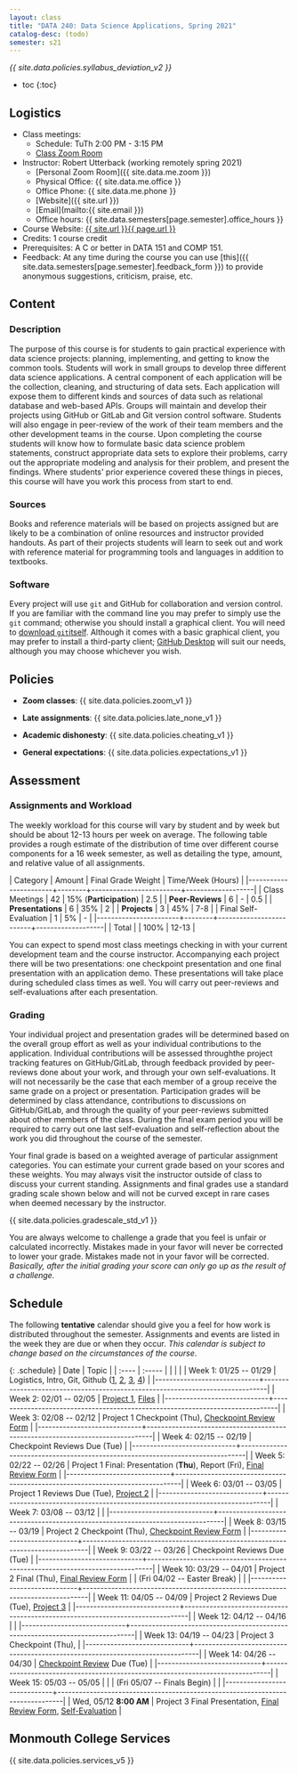 ```yaml
---
layout: class
title: "DATA 240: Data Science Applications, Spring 2021"
catalog-desc: (todo)
semester: s21
---
```


*{{ site.data.policies.syllabus_deviation_v2 }}*

* toc
{:toc}

## Logistics

* Class meetings: 
  * Schedule: TuTh 2:00 PM - 3:15 PM 
  * [Class Zoom Room](https://monmouthcollege.zoom.us/j/96050734012)
* Instructor: Robert Utterback (working remotely spring 2021)
  * [Personal Zoom Room]({{ site.data.me.zoom }})
  * Physical Office: {{ site.data.me.office }}
  * Office Phone: {{ site.data.me.phone }}
  * [Website]({{ site.url }})
  * [Email](mailto:{{ site.email }})
  * Office hours: {{ site.data.semesters[page.semester].office_hours }}
* Course Website: <a href="{{ site.url }}{{ page.url }}">{{ site.url }}{{ page.url }}</a>
* Credits: 1 course credit
* Prerequisites: A C or better in DATA 151 and COMP 151.
* Feedback: At any time during the course you can use
  [this]({{ site.data.semesters[page.semester].feedback_form }}) to provide
  anonymous suggestions, criticism, praise, etc.

## Content

### Description

The purpose of this course is for students to gain practical
experience with data science projects: planning, implementing, and
getting to know the common tools. Students will work in small groups
to develop three different data science applications. A central
component of each application will be the collection, cleaning, and
structuring of data sets. Each application will expose them to
different kinds and sources of data such as relational database and
web-based APIs.  Groups will maintain and develop their projects using
GitHub or GitLab and Git version control software. Students will also
engage in peer-review of the work of their team members and the other
development teams in the course. Upon completing the course students
will know how to formulate basic data science problem statements,
construct appropriate data sets to explore their problems, carry out
the appropriate modeling and analysis for their problem, and present
the findings. Where students' prior experience covered these things in
pieces, this course will have you work this process from start to end.

### Sources

Books and reference materials will be based on projects assigned but
are likely to be a combination of online resources and instructor
provided handouts. As part of their projects students will learn to
seek out and work with reference material for programming tools and
languages in addition to textbooks.

### Software

Every project will use `git` and GitHub for collaboration and version
control. If you are familiar with the command line you may prefer to
simply use the `git` command; otherwise you should install a graphical
client. You will need to [download
`git`itself](https://git-scm.com/downloads). Although it comes with a
basic graphical client, you may prefer to install a third-party
client; [GitHub Desktop](https://desktop.github.com/) will suit our
needs, although you may choose whichever you wish.

## Policies

* **Zoom classes**: {{ site.data.policies.zoom_v1 }}

* **Late assignments**: {{ site.data.policies.late_none_v1 }}

* **Academic dishonesty**: {{ site.data.policies.cheating_v1 }}

* **General expectations**: {{ site.data.policies.expectations_v1 }}

## Assessment

### Assignments and Workload

The weekly workload for this course will vary by student and by week
but should be about 12-13 hours per week on average. The following
table provides a rough estimate of the distribution of time over
different course components for a 16 week semester, as well as
detailing the type, amount, and relative value of all assignments.

| Category              | Amount |      Final Grade Weight | Time/Week (Hours) |
|-----------------------+--------+-------------------------+-------------------|
| Class Meetings        |     42 | 15% (**Participation**) |               2.5 |
| **Peer-Reviews**      |      6 |                       - |               0.5 |
| **Presentations**     |      6 |                     35% |                 2 |
| **Projects**          |      3 |                     45% |               7-8 |
| Final Self-Evaluation |      1 |                      5% |                 - |
|-----------------------+--------+-------------------------+-------------------|
| Total                 |        |                    100% |             12-13 |

You can expect to spend most class meetings checking in with your
current development team and the course instructor. Accompanying each
project there will be two presentations: one checkpoint presentation
and one final presentation with an application demo. These
presentations will take place during scheduled class times as
well. You will carry out peer-reviews and self-evaluations after each
presentation.

### Grading

Your individual project and presentation grades will be determined
based on the overall group effort as well as your individual
contributions to the application. Individual contributions will be
assessed throughthe project tracking features on GitHub/GitLab,
through feedback provided by peer-reviews done about your work, and
through your own self-evaluations. It will not necessarily be the case
that each member of a group receive the same grade on a project or
presentation. Participation grades will be determined by class
attendance, contributions to discussions on GitHub/GitLab, and through
the quality of your peer-reviews submitted about other members of the
class. During the final exam period you will be required to carry out
one last self-evaluation and self-reflection about the work you did
throughout the course of the semester.

Your final grade is based on a weighted average of particular
assignment categories. You can estimate your current grade based on
your scores and these weights. You may always visit the instructor
outside of class to discuss your current standing. Assignments and
final grades use a standard grading scale shown below and will not
be curved except in rare cases when deemed necessary by the
instructor.

{{ site.data.policies.gradescale_std_v1 }}

You are always welcome to challenge a grade that you feel is unfair or
calculated incorrectly. Mistakes made in your favor will never be
corrected to lower your grade. Mistakes made not in your favor will be
corrected. *Basically, after the initial grading your score can only
go up as the result of a challenge.*

## Schedule
The following **tentative** calendar should give you a feel for how
work is distributed throughout the semester. Assignments and events
are listed in the week they are due or when they occur. *This calendar
is subject to change based on the circumstances of the course*.

{: .schedule}
| Date                        | Topic                                                                         |
| :----                       | :-----                                                                        |
| <l18>                       | <l35>                                                                         |
| Week 1: 01/25 -- 01/29      | Logistics, Intro, Git, Github ([1][1], [2][2], [3][3], [4][4])                |
|-----------------------------+-------------------------------------------------------------------------------|
| Week 2: 02/01 -- 02/05      | [Project 1](proj1.pdf), [Files][5]                                            |
|-----------------------------+-------------------------------------------------------------------------------|
| Week 3: 02/08 -- 02/12      | Project 1 Checkpoint (Thu), [Checkpoint Review Form][6]                       |
|-----------------------------+-------------------------------------------------------------------------------|
| Week 4: 02/15 -- 02/19      | Checkpoint Reviews Due (Tue)                                                  |
|-----------------------------+-------------------------------------------------------------------------------|
| Week 5: 02/22 -- 02/26      | Project 1 Final: Presentation (**Thu**), Report (Fri), [Final Review Form][7] |
|-----------------------------+-------------------------------------------------------------------------------|
| Week 6: 03/01 -- 03/05      | Project 1 Reviews Due (Tue), [Project 2](proj2.pdf)                           |
|-----------------------------+-------------------------------------------------------------------------------|
| Week 7: 03/08 -- 03/12      |                                                                               |
|-----------------------------+-------------------------------------------------------------------------------|
| Week 8: 03/15 -- 03/19      | Project 2 Checkpoint (Thu), [Checkpoint Review Form][6]                       |
|-----------------------------+-------------------------------------------------------------------------------|
| Week 9: 03/22 -- 03/26      | Checkpoint Reviews Due (Tue)                                                  |
|-----------------------------+-------------------------------------------------------------------------------|
| Week 10: 03/29 -- 04/01     | Project 2 Final (Thu), [Final Review Form][7]                                 |
| (Fri 04/02 -- Easter Break) |                                                                               |
|-----------------------------+-------------------------------------------------------------------------------|
| Week 11: 04/05 -- 04/09     | Project 2 Reviews Due (Tue), [Project 3][8]                                   |
|-----------------------------+-------------------------------------------------------------------------------|
| Week 12: 04/12 -- 04/16     |                                                                               |
|-----------------------------+-------------------------------------------------------------------------------|
| Week 13: 04/19 -- 04/23     | Project 3 Checkpoint (Thu),                                                   |
|-----------------------------+-------------------------------------------------------------------------------|
| Week 14: 04/26 -- 04/30     | [Checkpoint Review][6] Due (Tue)                                              |
|-----------------------------+-------------------------------------------------------------------------------|
| Week 15: 05/03 -- 05/05     |                                                                               |
| (Fri 05/07 -- Finals Begin) |                                                                               |
|-----------------------------+-------------------------------------------------------------------------------|
| Wed, 05/12 **8:00 AM**      | Project 3 Final Presentation, [Final Review Form][7], [Self-Evaluation][9]    |

[1]: https://try.github.io/
[2]: https://www.tutorialspoint.com/git/index.htm
[3]: https://git-scm.com/docs/gittutorial
[4]: https://github.com/bloomberg/git-adventure-game
[5]: https://monmouthcollege-my.sharepoint.com/:f:/g/personal/rutterback_monmouthcollege_edu/EtvwBXkkI9hDnmRqJviGwkkBqTvOYrV7-_KP3cipUWwTdw?e=PKAwoT
[6]: https://forms.office.com/Pages/ResponsePage.aspx?id=2CUxPywZP0ec1n97FfYhs8Yn_tnrj59Js226l2OfoDlURE5XWElRWUxEU1pMOVBWSzUzUFlZR0Y3QS4u
[7]: https://forms.office.com/Pages/ResponsePage.aspx?id=2CUxPywZP0ec1n97FfYhs8Yn_tnrj59Js226l2OfoDlUNElNUzVROUNDRzY4MVk0RUpHNkNPMzVFSC4u
[8]: https://monmouthcollege-my.sharepoint.com/:b:/g/personal/rutterback_monmouthcollege_edu/EXacncUEY25Mm6awcksv6CIB8-HzgyvfoiFyHFE26I5XBg?e=mCzwx1
[9]: TBD

## Monmouth College Services

{{ site.data.policies.services_v5 }}

<!-- Local Variables: -->
<!-- eval: (orgtbl-mode) -->
<!-- End: -->
